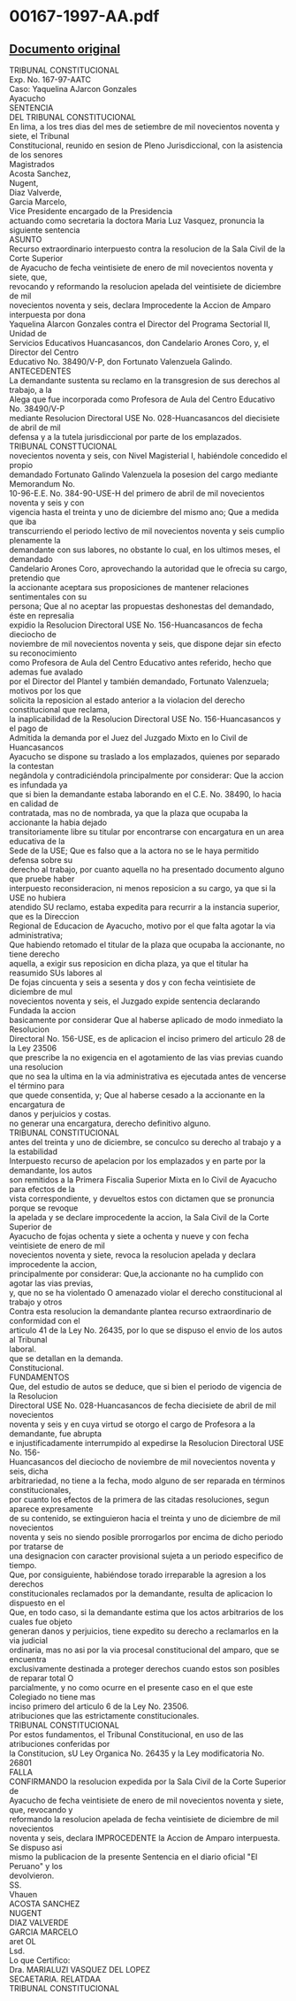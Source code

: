 
00167-1997-AA.pdf
=================
  
[Documento original](https://tc.gob.pe/jurisprudencia/1997/00167-1997-AA.pdf)  
---  
TRIBUNAL CONSTITUCIONAL  
Exp. No. 167-97-AATC  
Caso: Yaquelina AJarcon Gonzales  
Ayacucho  
SENTENCIA  
DEL TRIBUNAL CONSTITUCIONAL  
En lima, a los tres dias del mes de setiembre de mil novecientos noventa y siete, el Tribunal  
Constitucional, reunido en sesion de Pleno Jurisdiccional, con la asistencia de los senores  
Magistrados  
Acosta Sanchez,  
Nugent,  
Diaz Valverde,  
Garcia Marcelo,  
Vice Presidente encargado de la Presidencia  
actuando como secretaria la doctora Maria Luz Vasquez, pronuncia la siguiente sentencia  
ASUNTO  
Recurso extraordinario interpuesto contra la resolucion de la Sala Civil de la Corte Superior  
de Ayacucho de fecha veintisiete de enero de mil novecientos noventa y siete, que,  
revocando y reformando la resolucion apelada del veintisiete de diciembre de mil  
novecientos noventa y seis, declara Improcedente la Accion de Amparo interpuesta por dona  
Yaquelina Alarcon Gonzales contra el Director del Programa Sectorial II, Unidad de  
Servicios Educativos Huancasancos, don Candelario Arones Coro, y, el Director del Centro  
Educativo No. 38490/V-P, don Fortunato Valenzuela Galindo.  
ANTECEDENTES  
La demandante sustenta su reclamo en la transgresion de sus derechos al trabajo, a la  
Alega que fue incorporada como Profesora de Aula del Centro Educativo No. 38490/V-P  
mediante Resolucion Directoral USE No. 028-Huancasancos del diecisiete de abril de mil  
defensa y a la tutela jurisdiccional por parte de los emplazados.  
TRIBUNAL CONSTTUCIONAL  
novecientos noventa y seis, con Nivel Magisterial I, habiéndole concedido el propio  
demandado Fortunato Galindo Valenzuela la posesion del cargo mediante Memorandum No.  
10-96-E.E. No. 384-90-USE-H del primero de abril de mil novecientos noventa y seis y con  
vigencia hasta el treinta y uno de diciembre del mismo ano; Que a medida que iba  
transcurriendo el periodo lectivo de mil novecientos noventa y seis cumplio plenamente la  
demandante con sus labores, no obstante lo cual, en los ultimos meses, el demandado  
Candelario Arones Coro, aprovechando la autoridad que le ofrecia su cargo, pretendio que  
la accionante aceptara sus proposiciones de mantener relaciones sentimentales con su  
persona; Que al no aceptar las propuestas deshonestas del demandado, éste en represalia  
expidio la Resolucion Directoral USE No. 156-Huancasancos de fecha dieciocho de  
noviembre de mil novecientos noventa y seis, que dispone dejar sin efecto su reconocimiento  
como Profesora de Aula del Centro Educativo antes referido, hecho que ademas fue avalado  
por el Director del Plantel y también demandado, Fortunato Valenzuela; motivos por los que  
solicita la reposicion al estado anterior a la violacion del derecho constitucional que reclama,  
la inaplicabilidad de la Resolucion Directoral USE No. 156-Huancasancos y el pago de  
Admitida la demanda por el Juez del Juzgado Mixto en lo Civil de Huancasancos  
Ayacucho se dispone su traslado a los emplazados, quienes por separado la contestan  
negândola y contradiciéndola principalmente por considerar: Que la accion es infundada ya  
que si bien la demandante estaba laborando en el C.E. No. 38490, lo hacia en calidad de  
contratada, mas no de nombrada, ya que la plaza que ocupaba la accionante la habia dejado  
transitoriamente libre su titular por encontrarse con encargatura en un area educativa de la  
Sede de la USE; Que es falso que a la actora no se le haya permitido defensa sobre su  
derecho al trabajo, por cuanto aquella no ha presentado documento alguno que pruebe haber  
interpuesto reconsideracion, ni menos reposicion a su cargo, ya que si la USE no hubiera  
atendido SU reclamo, estaba expedita para recurrir a la instancia superior, que es la Direccion  
Regional de Educacion de Ayacucho, motivo por el que falta agotar la via administrativa;  
Que habiendo retomado el titular de la plaza que ocupaba la accionante, no tiene derecho  
aquella, a exigir sus reposicion en dicha plaza, ya que el titular ha reasumido SUs labores al  
De fojas cincuenta y seis a sesenta y dos y con fecha veintisiete de diciembre de mul  
novecientos noventa y seis, el Juzgado expide sentencia declarando Fundada la accion  
basicamente por considerar Que al haberse aplicado de modo inmediato la Resolucion  
Directoral No. 156-USE, es de aplicacion el inciso primero del articulo 28 de la Ley 23506  
que prescribe la no exigencia en el agotamiento de las vias previas cuando una resolucion  
que no sea la ultima en la via administrativa es ejecutada antes de vencerse el término para  
que quede consentida, y; Que al haberse cesado a la accionante en la encargatura de  
danos y perjuicios y costas.  
no generar una encargatura, derecho definitivo alguno.  
TRIBUNAL CONSTITUCIONAL  
antes del treinta y uno de diciembre, se conculco su derecho al trabajo y a la estabilidad  
Interpuesto recurso de apelacion por los emplazados y en parte por la demandante, los autos  
son remitidos a la Primera Fiscalia Superior Mixta en lo Civil de Ayacucho para efectos de la  
vista correspondiente, y devueltos estos con dictamen que se pronuncia porque se revoque  
la apelada y se declare improcedente la accion, la Sala Civil de la Corte Superior de  
Ayacucho de fojas ochenta y siete a ochenta y nueve y con fecha veintisiete de enero de mil  
novecientos noventa y siete, revoca la resolucion apelada y declara improcedente la accion,  
principalmente por considerar: Que,la accionante no ha cumplido con agotar las vias previas,  
y, que no se ha violentado O amenazado violar el derecho constitucional al trabajo y otros  
Contra esta resolucion la demandante plantea recurso extraordinario de conformidad con el  
articulo 41 de la Ley No. 26435, por lo que se dispuso el envio de los autos al Tribunal  
laboral.  
que se detallan en la demanda.  
Constitucional.  
FUNDAMENTOS  
Que, del estudio de autos se deduce, que si bien el periodo de vigencia de la Resolucion  
Directoral USE No. 028-Huancasancos de fecha diecisiete de abril de mil novecientos  
noventa y seis y en cuya virtud se otorgo el cargo de Profesora a la demandante, fue abrupta  
e injustificadamente interrumpido al expedirse la Resolucion Directoral USE No. 156-  
Huancasancos del dieciocho de noviembre de mil novecientos noventa y seis, dicha  
arbitrariedad, no tiene a la fecha, modo alguno de ser reparada en términos constitucionales,  
por cuanto los efectos de la primera de las citadas resoluciones, segun aparece expresamente  
de su contenido, se extinguieron hacia el treinta y uno de diciembre de mil novecientos  
noventa y seis no siendo posible prorrogarlos por encima de dicho periodo por tratarse de  
una designacion con caracter provisional sujeta a un periodo especifico de tiempo.  
Que, por consiguiente, habiéndose torado irreparable la agresion a los derechos  
constitucionales reclamados por la demandante, resulta de aplicacion lo dispuesto en el  
Que, en todo caso, si la demandante estima que los actos arbitrarios de los cuales fue objeto  
generan danos y perjuicios, tiene expedito su derecho a reclamarlos en la via judicial  
ordinaria, mas no asi por la via procesal constitucional del amparo, que se encuentra  
exclusivamente destinada a proteger derechos cuando estos son posibles de reparar total O  
parcialmente, y no como ocurre en el presente caso en el que este Colegiado no tiene mas  
inciso primero del articulo 6 de la Ley No. 23506.  
atribuciones que las estrictamente constitucionales.  
TRIBUNAL CONSTITUCIONAL  
Por estos fundamentos, el Tribunal Constitucional, en uso de las atribuciones conferidas por  
la Constitucion, sU Ley Organica No. 26435 y la Ley modificatoria No. 26801  
FALLA  
CONFIRMANDO la resolucion expedida por la Sala Civil de la Corte Superior de  
Ayacucho de fecha veintisiete de enero de mil novecientos noventa y siete, que, revocando y  
reformando la resolucion apelada de fecha veintisiete de diciembre de mil novecientos  
noventa y seis, declara IMPROCEDENTE la Accion de Amparo interpuesta. Se dispuso asi  
mismo la publicacion de la presente Sentencia en el diario oficial "El Peruano" y los  
devolvieron.  
SS.  
Vhauen  
ACOSTA SANCHEZ  
NUGENT  
DIAZ VALVERDE  
GARCIA MARCELO  
aret OL  
Lsd.  
Lo que Certifico:  
Dra. MARIALUZI VASQUEZ DEL LOPEZ  
SECAETARIA. RELATDAA  
TRIBUNAL CONSTITUCIONAL